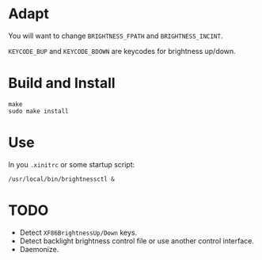 # Adapt

You will want to change `BRIGHTNESS_FPATH` and `BRIGHTNESS_INCINT`.

`KEYCODE_BUP` and `KEYCODE_BDOWN` are keycodes for brightness up/down.

# Build and Install

```
make
sudo make install
```

# Use

In you `.xinitrc` or some startup script:

```
/usr/local/bin/brightnessctl &
```

# TODO

 * Detect `XF86BrightnessUp/Down` keys.
 * Detect backlight brightness control file or use another control interface.
 * Daemonize.
